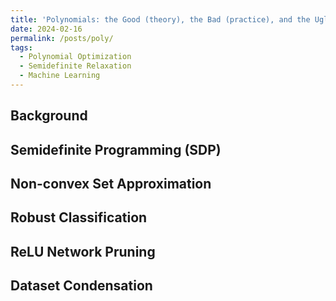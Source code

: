```yaml
---
title: 'Polynomials: the Good (theory), the Bad (practice), and the Ugly (from theory to practice)'
date: 2024-02-16
permalink: /posts/poly/
tags:
  - Polynomial Optimization
  - Semidefinite Relaxation
  - Machine Learning
---
```


Background
---

Semidefinite Programming (SDP)
---

Non-convex Set Approximation
---

Robust Classification
---

ReLU Network Pruning
---

Dataset Condensation
---